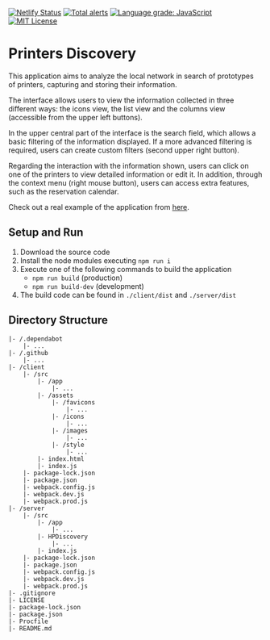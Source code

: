 [![Netlify Status](https://api.netlify.com/api/v1/badges/3385f038-9813-4df8-992d-ddc4af8ff42b/deploy-status)](https://app.netlify.com/sites/printersdiscovery/deploys)
[![Total alerts](https://img.shields.io/lgtm/alerts/g/Chema22R/printers-discovery.svg?logo=lgtm&logoWidth=18)](https://lgtm.com/projects/g/Chema22R/printers-discovery/alerts/)
[![Language grade: JavaScript](https://img.shields.io/lgtm/grade/javascript/g/Chema22R/printers-discovery.svg?logo=lgtm&logoWidth=18)](https://lgtm.com/projects/g/Chema22R/printers-discovery/context:javascript)
[![MIT License](https://camo.githubusercontent.com/d59450139b6d354f15a2252a47b457bb2cc43828/68747470733a2f2f696d672e736869656c64732e696f2f6e706d2f6c2f7365727665726c6573732e737667)](LICENSE)

# Printers Discovery
This application aims to analyze the local network in search of prototypes of printers, capturing and storing their information.

The interface allows users to view the information collected in three different ways: the icons view, the list view and the columns view (accessible from the upper left buttons).

In the upper central part of the interface is the search field, which allows a basic filtering of the information displayed. If a more advanced filtering is required, users can create custom filters (second upper right button).

Regarding the interaction with the information shown, users can click on one of the printers to view detailed information or edit it. In addition, through the context menu (right mouse button), users can access extra features, such as the reservation calendar.

Check out a real example of the application from [here](https://printersdiscovery.chema22r.com).

## Setup and Run
1. Download the source code
2. Install the node modules executing `npm run i`
3. Execute one of the following commands to build the application
    - `npm run build` (production)
    - `npm run build-dev` (development)
4. The build code can be found in `./client/dist` and `./server/dist`

## Directory Structure
```
|- /.dependabot
    |- ...
|- /.github
    |- ...
|- /client
    |- /src
        |- /app
            |- ...
        |- /assets
            |- /favicons
                |- ...
            |- /icons
                |- ...
            |- /images
                |- ...
            |- /style
                |- ...
        |- index.html
        |- index.js
    |- package-lock.json
    |- package.json
    |- webpack.config.js
    |- webpack.dev.js
    |- webpack.prod.js
|- /server
    |- /src
        |- /app
            |- ...
        |- HPDiscovery
            |- ...
        |- index.js
    |- package-lock.json
    |- package.json
    |- webpack.config.js
    |- webpack.dev.js
    |- webpack.prod.js
|- .gitignore
|- LICENSE
|- package-lock.json
|- package.json
|- Procfile
|- README.md
```
